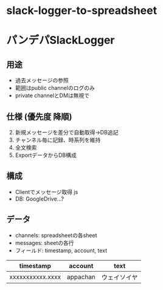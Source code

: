 # slack-logger-to-spreadsheet
# パンデパSlackLogger
## 用途
- 過去メッセージの参照
- 範囲はpublic channelのログのみ
- private channelとDMは無視で

## 仕様 (優先度 降順)
2. 新規メッセージを差分で自動取得→DB追記
3. チャンネル毎に記録、時系列を維持
4. 全文検索
1. ExportデータからDB構成

## 構成
- Clientでメッセージ取得 js
- DB: GoogleDrive...?

## データ
- channels: spreadsheetの各sheet
- messages: sheetの各行
- フィールド: timestamp, account, text

|timestamp|account|text|
|:-:|:-:|:-:|
|xxxxxxxxxxx.xxxx|appachan|ウェイソイヤ|
